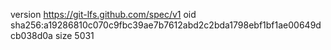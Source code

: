 version https://git-lfs.github.com/spec/v1
oid sha256:a19286810c070c9fbc39ae7b7612abd2c2bda1798ebf1bf1ae00649dcb038d0a
size 5031
